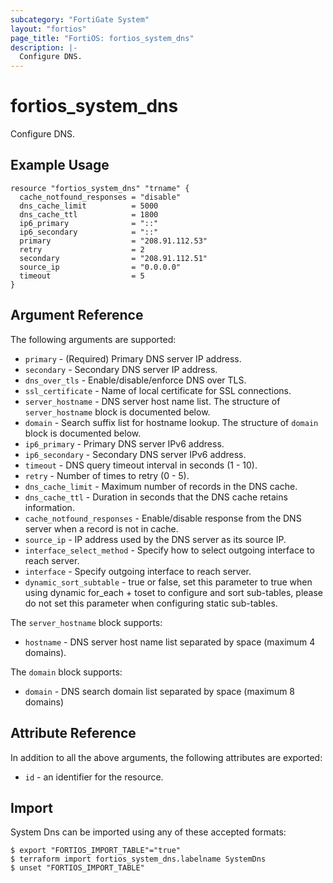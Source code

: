 ```yaml
---
subcategory: "FortiGate System"
layout: "fortios"
page_title: "FortiOS: fortios_system_dns"
description: |-
  Configure DNS.
---
```


# fortios_system_dns
Configure DNS.

## Example Usage

```hcl
resource "fortios_system_dns" "trname" {
  cache_notfound_responses = "disable"
  dns_cache_limit          = 5000
  dns_cache_ttl            = 1800
  ip6_primary              = "::"
  ip6_secondary            = "::"
  primary                  = "208.91.112.53"
  retry                    = 2
  secondary                = "208.91.112.51"
  source_ip                = "0.0.0.0"
  timeout                  = 5
}
```

## Argument Reference

The following arguments are supported:

* `primary` - (Required) Primary DNS server IP address.
* `secondary` - Secondary DNS server IP address.
* `dns_over_tls` - Enable/disable/enforce DNS over TLS.
* `ssl_certificate` - Name of local certificate for SSL connections.
* `server_hostname` - DNS server host name list. The structure of `server_hostname` block is documented below.
* `domain` - Search suffix list for hostname lookup. The structure of `domain` block is documented below.
* `ip6_primary` - Primary DNS server IPv6 address.
* `ip6_secondary` - Secondary DNS server IPv6 address.
* `timeout` - DNS query timeout interval in seconds (1 - 10).
* `retry` - Number of times to retry (0 - 5).
* `dns_cache_limit` - Maximum number of records in the DNS cache.
* `dns_cache_ttl` - Duration in seconds that the DNS cache retains information.
* `cache_notfound_responses` - Enable/disable response from the DNS server when a record is not in cache.
* `source_ip` - IP address used by the DNS server as its source IP.
* `interface_select_method` - Specify how to select outgoing interface to reach server.
* `interface` - Specify outgoing interface to reach server.
* `dynamic_sort_subtable` - true or false, set this parameter to true when using dynamic for_each + toset to configure and sort sub-tables, please do not set this parameter when configuring static sub-tables.

The `server_hostname` block supports:

* `hostname` - DNS server host name list separated by space (maximum 4 domains).

The `domain` block supports:

* `domain` - DNS search domain list separated by space (maximum 8 domains)


## Attribute Reference

In addition to all the above arguments, the following attributes are exported:
* `id` - an identifier for the resource.

## Import

System Dns can be imported using any of these accepted formats:
```
$ export "FORTIOS_IMPORT_TABLE"="true"
$ terraform import fortios_system_dns.labelname SystemDns
$ unset "FORTIOS_IMPORT_TABLE"
```
